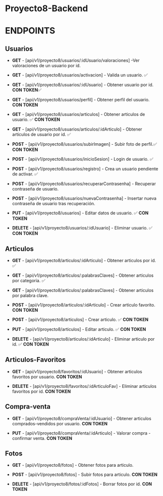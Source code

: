 # Proyecto8-Backend

# ENDPOINTS

## Usuarios

- **GET** - [api/v1/proyecto8/usuarios/:idUsuario/valoraciones] -Ver valoraciones de un usuario por id.

- **GET** - [api/v1/proyecto8/usuarios/activacion] - Valida un usuario. ✅

- **GET** - [api/v1/proyecto8/usuarios/:idUsuario] - Obtener usuario por id. **CON TOKEN**✅

- **GET** - [api/v1/proyecto8/usuarios/perfil] - Obtener perfil del usuario. **CON TOKEN**

- **GET** - [api/v1/proyecto8/usuarios/articulos] - Obtener articulos de usuario. ✅ **CON TOKEN**

- **GET** - [api/v1/proyecto8/usuarios/articulos/:idArticulo] - Obtener articulos de usuario por id. ✅

- **POST** - [api/v1/proyecto8/usuarios/subirImagen] - Subir foto de perfil.✅ **CON TOKEN**

- **POST** - [api/v1/proyecto8/usuarios/inicioSesion] - Login de usuario. ✅

- **POST** - [api/v1/proyecto8/usuarios/registro] - Crea un usuario pendiente de activar. ✅

- **POST** - [api/v1/proyecto8/usuarios/recuperarContrasenha] - Recuperar contraseña de usuario.

- **POST** - [api/v1/proyecto8/usuarios/nuevaContrasenha] - Insertar nueva contraseña de usuario tras recuperación.

- **PUT** - [api/v1/proyecto8/usuarios] - Editar datos de usuario. ✅ **CON TOKEN**

- **DELETE** - [api/v1/proyecto8/usuarios/:idUsuario] - Eliminar usuario. ✅ **CON TOKEN**

## Articulos

- **GET** - [api/v1/proyecto8/articulos/:idArticulo] - Obtener articulos por id. ✅

- **GET** - [api/v1/proyecto8/articulos/:palabrasClaves] - Obtener articulos por categoria. ✅

- **GET** - [api/v1/proyecto8/articulos/:palabrasClaves] - Obtener articulos por palabra clave.

- **POST** - [api/v1/proyecto8/articulos/:idArticulo] - Crear articulo favorito. **CON TOKEN**

- **POST** - [api/v1/proyecto8/articulos] - Crear articulo. ✅ **CON TOKEN**

- **PUT** - [api/v1/proyecto8/articulos] - Editar articulo. ✅ **CON TOKEN**

- **DELETE** - [api/v1/proyecto8/articulos/:idArticulo] - Eliminar articulo por id. ✅ **CON TOKEN**

## Articulos-Favoritos

- **GET** - [api/v1/proyecto8/favoritos/:idUsuario] - Obtener articulos favoritos por usuario. **CON TOKEN**

- **DELETE** - [api/v1/proyecto8/favoritos/:idArticuloFav] - Eliminar articulos favoritos por id. **CON TOKEN**

## Compra-venta

- **GET** - [api/v1/proyecto8/compraVenta/:idUsuario] - Obtener articulos comprados-vendidos por usuario. **CON TOKEN**

- **PUT** - [api/v1/proyecto8/compraVenta/:idArticulo] - Valorar compra - confirmar venta. **CON TOKEN**

## Fotos

- **GET** - [api/v1/proyecto8/fotos] - Obtener fotos para articulo.

- **POST** - [api/v1/proyecto8/fotos] - Subir fotos para articulo. **CON TOKEN**

- **DELETE** - [api/v1/proyecto8/fotos/:idFotos] - Borrar fotos por id. **CON TOKEN**

<!-- --api/v1/proyecto8/usuario/chat -- SALA DE CHAT GENERAL. VER COMO SE HACE
